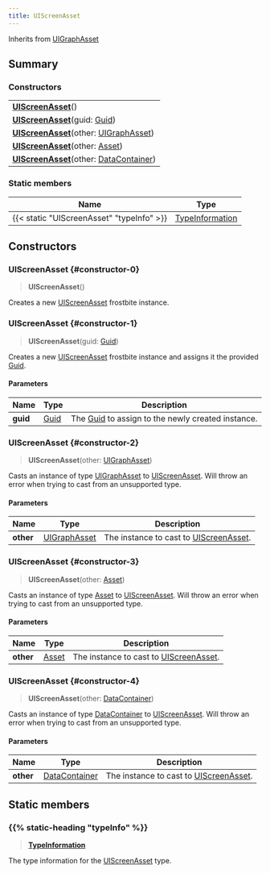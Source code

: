 ```yaml
---
title: UIScreenAsset
---
```


Inherits from [UIGraphAsset](/vext/ref/fb/uigraphasset)

## Summary

### Constructors

|  |
| --- |
| **[UIScreenAsset](#constructor-0)**() |
| **[UIScreenAsset](#constructor-1)**(guid: [Guid](/vext/ref/shared/type/guid)) |
| **[UIScreenAsset](#constructor-2)**(other: [UIGraphAsset](/vext/ref/fb/uigraphasset)) |
| **[UIScreenAsset](#constructor-3)**(other: [Asset](/vext/ref/fb/asset)) |
| **[UIScreenAsset](#constructor-4)**(other: [DataContainer](/vext/ref/shared/type/datacontainer)) |

### Static members

| Name | Type |
| ---- | ---- |
| {{< static "UIScreenAsset" "typeInfo" >}} | [TypeInformation](/vext/ref/shared/type/typeinformation) |

## Constructors

### UIScreenAsset {#constructor-0}

> **UIScreenAsset**()

Creates a new [UIScreenAsset](/vext/ref/fb/uiscreenasset) frostbite instance.

### UIScreenAsset {#constructor-1}

> **UIScreenAsset**(guid: [Guid](/vext/ref/shared/type/guid))

Creates a new [UIScreenAsset](/vext/ref/fb/uiscreenasset) frostbite instance and assigns it the provided [Guid](/vext/ref/shared/type/guid).

#### Parameters

| Name | Type | Description |
| ---- | ---- | ----------- |
| **guid** | [Guid](/vext/ref/shared/type/guid) | The [Guid](/vext/ref/shared/type/guid) to assign to the newly created instance. |

### UIScreenAsset {#constructor-2}

> **UIScreenAsset**(other: [UIGraphAsset](/vext/ref/fb/uigraphasset))

Casts an instance of type [UIGraphAsset](/vext/ref/fb/uigraphasset) to [UIScreenAsset](/vext/ref/fb/uiscreenasset). Will throw an error when trying to cast from an unsupported type.

#### Parameters

| Name | Type | Description |
| ---- | ---- | ----------- |
| **other** | [UIGraphAsset](/vext/ref/fb/uigraphasset) | The instance to cast to [UIScreenAsset](/vext/ref/fb/uiscreenasset). |

### UIScreenAsset {#constructor-3}

> **UIScreenAsset**(other: [Asset](/vext/ref/fb/asset))

Casts an instance of type [Asset](/vext/ref/fb/asset) to [UIScreenAsset](/vext/ref/fb/uiscreenasset). Will throw an error when trying to cast from an unsupported type.

#### Parameters

| Name | Type | Description |
| ---- | ---- | ----------- |
| **other** | [Asset](/vext/ref/fb/asset) | The instance to cast to [UIScreenAsset](/vext/ref/fb/uiscreenasset). |

### UIScreenAsset {#constructor-4}

> **UIScreenAsset**(other: [DataContainer](/vext/ref/shared/type/datacontainer))

Casts an instance of type [DataContainer](/vext/ref/shared/type/datacontainer) to [UIScreenAsset](/vext/ref/fb/uiscreenasset). Will throw an error when trying to cast from an unsupported type.

#### Parameters

| Name | Type | Description |
| ---- | ---- | ----------- |
| **other** | [DataContainer](/vext/ref/shared/type/datacontainer) | The instance to cast to [UIScreenAsset](/vext/ref/fb/uiscreenasset). |

## Static members

### {{% static-heading "typeInfo" %}}

> **[TypeInformation](/vext/ref/shared/type/typeinformation)**

The type information for the [UIScreenAsset](/vext/ref/fb/uiscreenasset) type.

